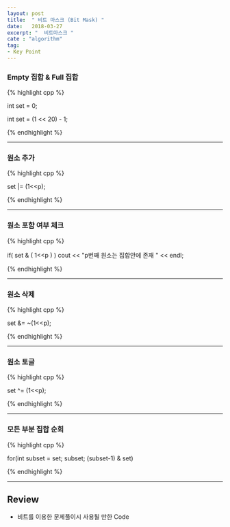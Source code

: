 ```yaml
---
layout: post
title:  " 비트 마스크 (Bit Mask) "
date:   2018-03-27
excerpt: "  비트마스크 "
cate : "algorithm"
tag:
- Key Point
---
```



### Empty 집합 & Full 집합 

{% highlight cpp %}

int set = 0;
    
int set = (1 << 20) - 1;
 
{% endhighlight %}

---

### 원소 추가

{% highlight cpp %}

set |= (1<<p);
 
{% endhighlight %}

---

### 원소 포함 여부 체크

{% highlight cpp %}

if( set & ( 1<<p ) )
        cout << "p번째 원소는 집합안에 존재 " << endl;
 
{% endhighlight %}


---


### 원소 삭제

{% highlight cpp %}

set &= ~(1<<p);
 
{% endhighlight %}

---

### 원소 토글

{% highlight cpp %}

set ^= (1<<p);
 
{% endhighlight %}

---

### 모든 부분 집합 순회

{% highlight cpp %}

for(int subset = set; subset; (subset-1) & set)
 
{% endhighlight %}

---


## Review

* 비트를 이용한 문제풀이시 사용될 만한 Code

